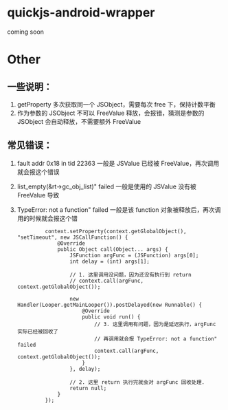 # quickjs-android-wrapper
coming soon

# Other
## 一些说明：
1. getProperty 多次获取同一个 JSObject，需要每次 free 下，保持计数平衡
2. 作为参数的 JSObject 不可以 FreeValue 释放，会报错，猜测是参数的 JSObject 会自动释放，不需要额外 FreeValue

## 常见错误：
1. fault addr 0x18 in tid 22363
一般是 JSValue 已经被 FreeValue，再次调用就会报这个错误

2. list_empty(&rt->gc_obj_list)" failed
一般是使用的 JSValue 没有被 FreeValue 导致

3. TypeError: not a function" failed
一般是该 function 对象被释放后，再次调用的时候就会报这个错

                context.setProperty(context.getGlobalObject(), "setTimeout", new JSCallFunction() {
                    @Override
                    public Object call(Object... args) {
                        JSFunction argFunc = (JSFunction) args[0];
                        int delay = (int) args[1];
        
                        // 1. 这里调用没问题，因为还没有执行到 return
                        // context.call(argFunc, context.getGlobalObject());
        
                        new Handler(Looper.getMainLooper()).postDelayed(new Runnable() {
                            @Override
                            public void run() {
                                // 3. 这里调用有问题，因为是延迟执行，argFunc 实际已经被回收了
                                // 再调用就会报 TypeError: not a function" failed
                                context.call(argFunc, context.getGlobalObject());
                            }
                        }, delay);
                        
                        // 2. 这里 return 执行完就会对 argFunc 回收处理.
                        return null;
                    }
                });